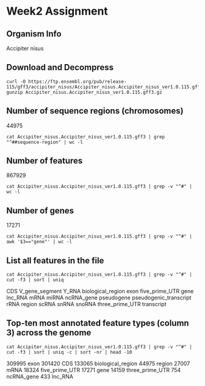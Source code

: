 # Week2 Assignment
## Organism Info
Accipiter nisus
## Download and Decompress 
```
curl -O https://ftp.ensembl.org/pub/release-115/gff3/accipiter_nisus/Accipiter_nisus.Accipiter_nisus_ver1.0.115.gff3.gz
gunzip Accipiter_nisus.Accipiter_nisus_ver1.0.115.gff3.gz
```
## Number of sequence regions (chromosomes)
44975
```
cat Accipiter_nisus.Accipiter_nisus_ver1.0.115.gff3 | grep "^##sequence-region" | wc -l
```
## Number of features
867929
```
cat Accipiter_nisus.Accipiter_nisus_ver1.0.115.gff3 | grep -v "^#" | wc -l
```
## Number of genes
17271
```
cat Accipiter_nisus.Accipiter_nisus_ver1.0.115.gff3 | grep -v "^#" | awk '$3=="gene"' | wc -l
```
## List all features in the file
```
cat Accipiter_nisus.Accipiter_nisus_ver1.0.115.gff3 | grep -v "^#" | cut -f3 | sort | uniq
```
CDS
V_gene_segment
Y_RNA
biological_region
exon
five_prime_UTR
gene
lnc_RNA
mRNA
miRNA
ncRNA_gene
pseudogene
pseudogenic_transcript
rRNA
region
scRNA
snRNA
snoRNA
three_prime_UTR
transcript

## Top-ten most annotated feature types (column 3) across the genome
```
cat Accipiter_nisus.Accipiter_nisus_ver1.0.115.gff3 | grep -v "^#" | cut -f3 | sort | uniq -c | sort -nr | head -10
```
309995 exon
301420 CDS
133065 biological_region
44975 region
27007 mRNA
18324 five_prime_UTR
17271 gene
14159 three_prime_UTR
 754 ncRNA_gene
 433 lnc_RNA
